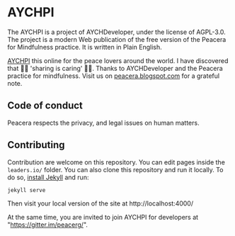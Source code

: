 # AYCHPI 

The AYCHPI is a project of AYCHDeveloper, under the license of AGPL-3.0.
The project is a modern Web publication of the free version of the Peacera for Mindfulness practice. It is written in Plain English.

[AYCHPI](https://aychpi.github.io/) this online for the peace lovers around the world. I have discovered that 🎁🎁 'sharing is caring' 🎁🎁. Thanks to AYCHDeveloper and the Peacera practice for mindfulness. Visit us on [peacera.blogspot.com](https://peacera.blogspot.com/) for a grateful note.


## Code of conduct
Peacera respects the privacy, and legal issues on human matters.  


## Contributing

Contribution are welcome on this repository. You can edit pages inside the `leaders.io/` folder. You can also clone this repository and run it locally. To do so, [install Jekyll](https://jekyllrb.com/docs/installation/) and run:

```
jekyll serve
```

Then visit your local version of the site at http://localhost:4000/

At the same time, you are invited to join AYCHPI for developers at "https://gitter.im/peacerg/".
